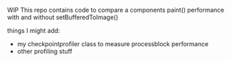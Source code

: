 WIP
This repo contains code to compare a components paint() performance with and without setBufferedToImage()

things I might add:
- my checkpointprofiler class to measure processblock performance 
- other profiling stuff
